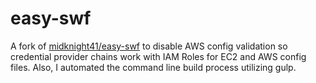 # easy-swf

A fork of [midknight41/easy-swf](https://github.com/midknight41/easy-swf) to disable AWS config validation so credential provider chains work with IAM Roles for EC2 and AWS config files.
Also, I automated the command line build process utilizing gulp.
